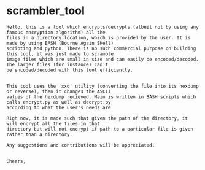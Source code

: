 # scrambler_tool

    Hello, this is a tool which encrypts/decrypts (albeit not by using any famous encryption algorithm) all the
    files in a directory location, which is provided by the user. It is made by using BASH (Bourne Again SHell)
    scripting and python. There is no such commercial purpose on building this tool, it was just made to scramble
    image files which are small in size and can easily be encoded/decoded. The larger files (for instance) can't
    be encoded/decoded with this tool efficiently. 
    
    
    This tool uses the 'xxd' utility (converting the file into its hexdump or reverse), then it changes the ASCII
    values of the hexdump recieved. Main is written in BASH scripts which calls encrypt.py as well as decrypt.py
    according to what the user's needs are.
    
    Righ now, it is made such that given the path of the directory, it will encrypt all the files in that 
    directory but will not encrypt if path to a particular file is given rather than a directory.
    
    Any suggestions and contributions will be appreciated.
    
    
    Cheers,
